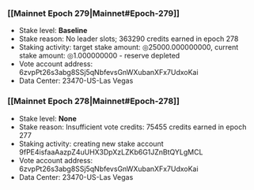 ### [[Mainnet Epoch 279|Mainnet#Epoch-279]]
* Stake level: **Baseline**
* Stake reason: No leader slots; 363290 credits earned in epoch 278
* Staking activity: target stake amount: ◎25000.000000000, current stake amount: ◎1.000000000 - reserve depleted
* Vote account address: 6zvpPt26s3abg8SSj5qNbfevsGnWXubanXFx7UdxoKai
* Data Center: 23470-US-Las Vegas
### [[Mainnet Epoch 278|Mainnet#Epoch-278]]
* Stake level: **None**
* Stake reason: Insufficient vote credits: 75455 credits earned in epoch 277
* Staking activity: creating new stake account 9fPE4isfaaAazpZ4uUHX3DpXzLZKb6G1JZnBtQYLgMCL
* Vote account address: 6zvpPt26s3abg8SSj5qNbfevsGnWXubanXFx7UdxoKai
* Data Center: 23470-US-Las Vegas
